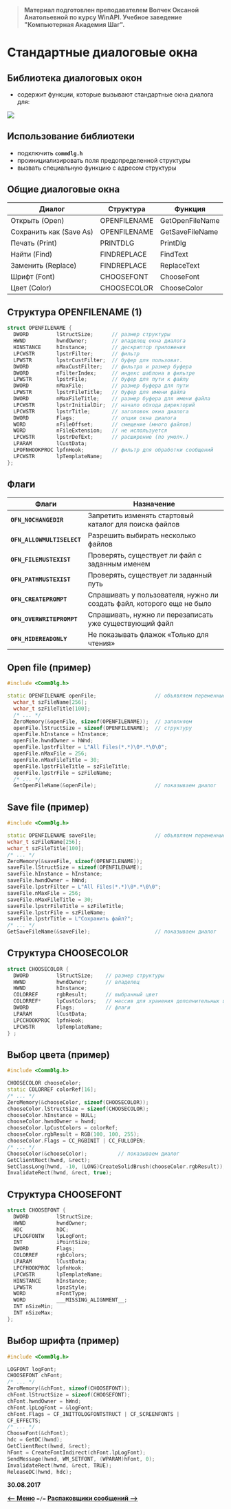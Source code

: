 > **Материал подготовлен преподавателем Волчек Оксаной Анатольевной по курсу WinAPI. Учебное заведение "Компьютерная Академия Шаг".**

Стандартные диалоговые окна
===

Библиотека диалоговых окон
---

* содержит функции, которые вызывают стандартные окна диалога для:

![](https://pp.userapi.com/c639425/v639425675/3b36f/ZJOeq5MrOvU.jpg)

Использование библиотеки
---

* подключить **`commdlg.h`**
* проинициализировать поля предопределенной структуры
* вызвать специальную функцию c адресом структуры

Общие диалоговые окна
---

Диалог                    |Структура        |Функция
--------------------------|-----------------|---------------
Открыть (Open)            | OPENFILENAME    |  GetOpenFileName
Сохранить как (Save As)   | OPENFILENAME    |  GetSaveFileName
Печать (Print)            | PRINTDLG        |  PrintDlg
Найти (Find)              | FINDREPLACE     |  FindText
Заменить (Replace)        | FINDREPLACE     |  ReplaceText
Шрифт (Font)              | CHOOSEFONT      |  ChooseFont
Цвет (Color)              | CHOOSECOLOR     |  ChooseColor

Структура OPENFILENAME (1)
---

```cpp
struct OPENFILENAME {
  DWORD         lStructSize;      // размер структуры
  HWND          hwndOwner;        // владелец окна диалога
  HINSTANCE     hInstance;        // дескриптор приложения
  LPCWSTR       lpstrFilter;      // фильтр
  LPWSTR        lpstrCustFilter;  // буфер для пользоват.
  DWORD         nMaxCustFilter;   // фильтра и размер буфера
  DWORD         nFilterIndex;     // индекс шаблона в фильтре
  LPWSTR        lpstrFile;        // буфер для пути к файлу
  DWORD         nMaxFile;         // размер буфера для пути
  LPWSTR        lpstrFileTitle;   // буфер для имени файла
  DWORD         nMaxFileTitle;    // размер буфера для имени файла
  LPCWSTR       lpstrInitialDir;  // начало обхода директорий
  LPCWSTR       lpstrTitle;       // заголовок окна диалога
  DWORD         Flags;            // опции окна диалога
  WORD          nFileOffset;      // смещение (много файлов)
  WORD          nFileExtension;   // не используется
  LPCWSTR       lpstrDefExt;      // расширение (по умолч.)
  LPARAM        lCustData;
  LPOFNHOOKPROC lpfnHook;         // фильтр для обработки сообщений
  LPCWSTR       lpTemplateName;
};
```

Флаги
---

Флаги                         |Назначение
------------------------------|--------------
**`OFN_NOCHANGEDIR`**         | Запретить изменять стартовый каталог для поиска файлов
**`OFN_ALLOWMULTISELECT`**    | Разрешить выбирать несколько файлов
**`OFN_FILEMUSTEXIST`**       | Проверять, существует ли файл с заданным именем
**`OFN_PATHMUSTEXIST`**       | Проверять, существует ли заданный путь
**`OFN_CREATEPROMPT`**        | Спрашивать у пользователя, нужно ли создать файл, которого еще не было
**`OFN_OVERWRITEPROMPT`**     | Спрашивать, нужно ли перезаписать уже существующий файл
**`OFN_HIDEREADONLY`**        | Не показывать флажок «Только для чтения»

Open file (пример)
---

```cpp
#include <CommDlg.h>

static OPENFILENAME openFile;                   // объявляем переменные
  wchar_t szFileName[256];
  wchar_t szFileTitle[100];
  /* ... */
  ZeroMemory(&openFile, sizeof(OPENFILENAME));  // заполняем 
  openFile.lStructSize = sizeof(OPENFILENAME);  // структуру 
  openFile.hInstance = hInstance;
  openFile.hwndOwner = hWnd;
  openFile.lpstrFilter = L"All Files(*.*)\0*.*\0\0";
  openFile.nMaxFile = 256;
  openFile.nMaxFileTitle = 30;
  openFile.lpstrFileTitle = szFileTitle;
  openFile.lpstrFile = szFileName;
  /* ... */
  GetOpenFileName(&openFile);                   // показываем диалог
```

Save file (пример)
---

```cpp
#include <CommDlg.h>

static OPENFILENAME saveFile;                   // объявляем переменные
wchar_t szFileName[256];
wchar_t szFileTitle[100];
/* ... */
ZeroMemory(&saveFile, sizeof(OPENFILENAME));
saveFile.lStructSize = sizeof(OPENFILENAME);
saveFile.hInstance = hInstance;
saveFile.hwndOwner = hWnd;
saveFile.lpstrFilter = L"All Files(*.*)\0*.*\0\0";
saveFile.nMaxFile = 256;
saveFile.nMaxFileTitle = 30;
saveFile.lpstrFileTitle = szFileTitle;
saveFile.lpstrFile = szFileName;
saveFile.lpstrTitle = L"Сохранить файл?";
/* ... */
GetSaveFileName(&saveFile);                     // показываем диалог
```

Структура CHOOSECOLOR
---

```cpp
struct CHOOSECOLOR {
  DWORD         lStructSize;    // размер структуры
  HWND          hwndOwner;      // владелец
  HWND          hInstance;
  COLORREF      rgbResult;      // выбранный цвет
  COLORREF*     lpCustColors;   // массив для хранения дополнительных цветов
  DWORD         Flags;          // флаги
  LPARAM        lCustData;
  LPCCHOOKPROC  lpfnHook;
  LPCWSTR       lpTemplateName;
} ;
```

Выбор цвета (пример)
---

```cpp
#include <CommDlg.h>

CHOOSECOLOR chooseColor;
static COLORREF colorRef[16];
/* ... */
ZeroMemory(&chooseColor, sizeof(CHOOSECOLOR));
chooseColor.lStructSize = sizeof(CHOOSECOLOR);
chooseColor.hInstance = NULL;
сhooseColor.hwndOwner = hwnd;
chooseColor.lpCustColors = colorRef;
chooseColor.rgbResult = RGB(100, 100, 255);
chooseColor.Flags = CC_RGBINIT | CC_FULLOPEN;
/* ... */
ChooseColor(&chooseColor);          // показываем диалог
GetClientRect(hwnd, &rect);
SetClassLong(hwnd, -10, (LONG)CreateSolidBrush(chooseColor.rgbResult));
InvalidateRect(hwnd, &rect, true);
```

Структура CHOOSEFONT
---

```cpp
struct CHOOSEFONT {
  DWORD         lStructSize;
  HWND          hwndOwner;
  HDC           hDC;     
  LPLOGFONTW    lpLogFont; 
  INT           iPointSize;
  DWORD         Flags;              
  COLORREF      rgbColors;      
  LPARAM        lCustData;      
  LPCFHOOKPROC  lpfnHook;
  LPCWSTR       lpTemplateName;
  HINSTANCE     hInstance; 
  LPWSTR        lpszStyle; 
  WORD          nFontType;
  WORD          ___MISSING_ALIGNMENT__;
  INT nSizeMin;
  INT nSizeMax;
};
```

Выбор шрифта (пример)
---

```cpp
#include <CommDlg.h>

LOGFONT logFont;
CHOOSEFONT chFont;
/* ... */
ZeroMemory(&chFont, sizeof(CHOOSEFONT));
chFont.lStructSize = sizeof(CHOOSEFONT);
chFont.hwndOwner = hWnd;
chFont.lpLogFont = &logFont;
chFont.Flags = CF_INITTOLOGFONTSTRUCT | CF_SCREENFONTS |  
CF_EFFECTS;
/* ... */
ChooseFont(&chFont);
hdc = GetDC(hwnd);
GetClientRect(hwnd, &rect);
hFont = CreateFontIndirect(chFont.lpLogFont);
SendMessage(hwnd, WM_SETFONT, (WPARAM)hFont, 0);  
InvalidateRect(hwnd, &rect, TRUE); 
ReleaseDC(hwnd, hdc);
```

**30.08.2017**

[**<-- Меню**](https://github.com/SuvStreet/IT_Step_WinAPI/tree/master/ClassWork/Lesson8#Меню) `=/=` [**Распаковщики сообщений -->**](https://github.com/SuvStreet/IT_Step_WinAPI/tree/master/ClassWork/Lesson_10#Распаковщики-сообщений)
